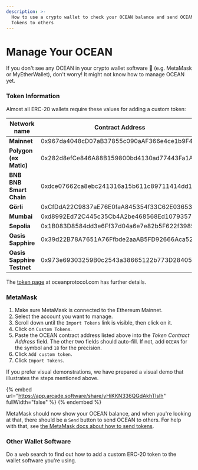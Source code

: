 ```yaml
---
description: >-
  How to use a crypto wallet to check your OCEAN balance and send OCEAN
  Tokens to others
---
```


# Manage Your OCEAN

If you don't see any OCEAN in your crypto wallet software 🔎 (e.g. MetaMask or MyEtherWallet), don't worry! It might not know how to manage OCEAN yet.

### Token Information

Almost all ERC-20 wallets require these values for adding a custom token:

<table data-full-width="false">
   <thead>
      <tr>
         <th width="161">Network name</th>
         <th width="444">Contract Address</th>
         <th width="105">Symbol</th>
         <th>Decimals</th>
      </tr>
   </thead>
   <tbody>
      <tr>
         <td><strong>Mainnet</strong></td>
         <td>0x967da4048cD07aB37855c090aAF366e4ce1b9F48</td>
         <td>OCEAN</td>
         <td>18</td>
      </tr>
      <tr>
         <td><strong>Polygon</strong><br><strong>(ex Matic)</strong></td>
         <td>0x282d8efCe846A88B159800bd4130ad77443Fa1A1</td>
         <td>mOCEAN</td>
         <td>18</td>
      </tr>
      <tr>
         <td><strong>BNB</strong><br><strong>BNB Smart Chain</strong></td>
         <td>0xdce07662ca8ebc241316a15b611c89711414dd1a</td>
         <td>OCEAN</td>
         <td>18</td>
      </tr>
      <tr>
         <td><strong>Görli</strong></td>
         <td>0xCfDdA22C9837aE76E0faA845354f33C62E03653a</td>
         <td>OCEAN</td>
         <td>18</td>
      </tr>
      <tr>
         <td><strong>Mumbai</strong></td>
         <td>0xd8992Ed72C445c35Cb4A2be468568Ed1079357c8</td>
         <td>OCEAN</td>
         <td>18</td>
      </tr>
      <tr>
         <td><strong>Sepolia</strong></td>
         <td>0x1B083D8584dd3e6Ff37d04a6e7e82b5F622f3985</td>
         <td>OCEAN</td>
         <td>18</td>
      </tr>
      <tr>
         <td><strong>Oasis Sapphire</strong></td>
         <td>0x39d22B78A7651A76Ffbde2aaAB5FD92666Aca520</td>
         <td>OCEAN</td>
         <td>18</td>
      </tr>
     <tr>
         <td><strong>Oasis Sapphire Testnet</strong></td>
         <td>0x973e69303259B0c2543a38665122b773D28405fB</td>
         <td>OCEAN</td>
         <td>18</td>
      </tr>
   </tbody>
</table>

The [token page](https://oceanprotocol.com/token) at oceanprotocol.com has further details.

### MetaMask

1. Make sure MetaMask is connected to the Ethereum Mainnet.
2. Select the account you want to manage.
3. Scroll down until the `Import Tokens` link is visible, then click on it.
4. Click on `Custom Tokens`.
5. Paste the OCEAN contract address listed above into the _Token Contract Address_ field. The other two fields should auto-fill. If not, add `OCEAN` for the symbol and `18` for the precision.
6. Click `Add custom token`.
7. Click `Import Tokens`.

If you prefer visual demonstrations, we have prepared a visual demo that illustrates the steps mentioned above.

{% embed url="https://app.arcade.software/share/yHiKKN336QGdAkhTlsIh" fullWidth="false" %}
{% endembed %}

MetaMask should now show your OCEAN balance, and when you're looking at that, there should be a `Send` button to send OCEAN to others. For help with that, see [the MetaMask docs about how to send tokens](https://metamask.zendesk.com/hc/en-us/articles/360015488931-How-to-Send-Tokens).

### Other Wallet Software

Do a web search to find out how to add a custom ERC-20 token to the wallet software you're using.

